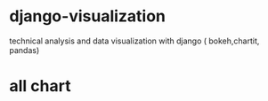 # django-visualization
technical analysis and data visualization with django ( bokeh,chartit, pandas)
# all chart 
